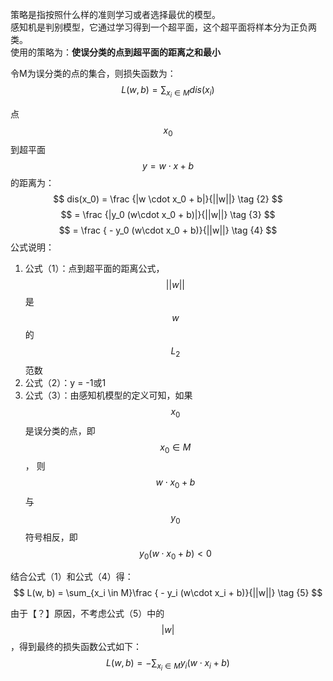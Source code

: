 策略是指按照什么样的准则学习或者选择最优的模型。  
感知机是判别模型，它通过学习得到一个超平面，这个超平面将样本分为正负两类。  
使用的策略为：**使误分类的点到超平面的距离之和最小**

令M为误分类的点的集合，则损失函数为：
$$
L(w, b) = \sum_{x_i \in M}dis(x_i)  \tag {1}
$$

点$$x_0$$到超平面$$y = w \cdot x + b$$的距离为：  
$$
dis(x_0) = \frac {|w \cdot x_0 + b|}{||w||} \tag {2}
$$
$$
 = \frac {|y_0 (w\cdot x_0 + b)|}{||w||}    \tag {3}
$$
$$
 = \frac { - y_0 (w\cdot x_0 + b)}{||w||}   \tag {4}
$$
公式说明：  
1. 公式（1）：点到超平面的距离公式，$$||w||$$是$$w$$的$$L_2$$范数  
2. 公式（2）：y = -1或1
3. 公式（3）：由感知机模型的定义可知，如果$$x_0$$是误分类的点，即$$x_0 \in M$$， 则$$w\cdot x_0 + b$$与$$y_0$$符号相反，即$$y_0 (w\cdot x_0 + b) < 0$$

结合公式（1）和公式（4）得：  
$$
L(w, b) = \sum_{x_i \in M}\frac { - y_i (w\cdot x_i + b)}{||w||}   \tag {5}
$$

由于【？】原因，不考虑公式（5）中的$$|w|$$，得到最终的损失函数公式如下：
$$
L(w, b) = - \sum_{x_i \in M}y_i (w \cdot x_i + b)  \tag {7}
$$


